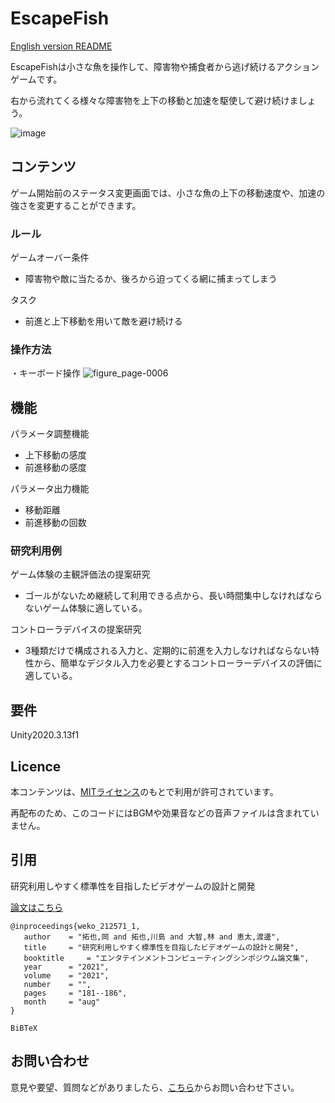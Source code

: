 # EscapeFish
[English version README](https://github.com/open-video-game-library/EscapeFish/blob/main/README.md)

EscapeFishは小さな魚を操作して、障害物や捕食者から逃げ続けるアクションゲームです。

右から流れてくる様々な障害物を上下の移動と加速を駆使して避け続けましょう。

![image](https://user-images.githubusercontent.com/63552585/200158066-5d5113bd-adf1-47fe-b5e5-36c57cb3efdf.png)


## コンテンツ

ゲーム開始前のステータス変更画面では、小さな魚の上下の移動速度や、加速の強さを変更することができます。


### ルール

ゲームオーバー条件
- 障害物や敵に当たるか、後ろから迫ってくる網に捕まってしまう

タスク
- 前進と上下移動を用いて敵を避け続ける

### 操作方法

・キーボード操作
![figure_page-0006](https://github.com/open-video-game-library/EscapeFish/assets/63552585/82c9eee3-1362-4e2f-a8dc-ba0c1885ee21)



## 機能

パラメータ調整機能

- 上下移動の感度
- 前進移動の感度

パラメータ出力機能

- 移動距離
- 前進移動の回数

### 研究利用例

ゲーム体験の主観評価法の提案研究
- ゴールがないため継続して利用できる点から、長い時間集中しなければならないゲーム体験に適している。

コントローラデバイスの提案研究
- 3種類だけで構成される入力と、定期的に前進を入力しなければならない特性から、簡単なデジタル入力を必要とするコントローラーデバイスの評価に適している。


## 要件

Unity2020.3.13f1


## Licence

本コンテンツは、[MITライセンス](https://github.com/open-video-game-library/EscapeFish/blob/main/LICENSE)のもとで利用が許可されています。

再配布のため、このコードにはBGMや効果音などの音声ファイルは含まれていません。


## 引用

研究利用しやすく標準性を目指したビデオゲームの設計と開発

[論文はこちら](http://id.nii.ac.jp/1001/00212465/)
```
@inproceedings{weko_212571_1,
   author	 = "拓也,岡 and 拓也,川島 and 大智,林 and 恵太,渡邊",
   title	 = "研究利用しやすく標準性を目指したビデオゲームの設計と開発",
   booktitle	 = "エンタテインメントコンピューティングシンポジウム論文集",
   year 	 = "2021",
   volume	 = "2021",
   number	 = "",
   pages	 = "181--186",
   month	 = "aug"
}
```
```
BiBTeX
```

## お問い合わせ

意見や要望、質問などがありましたら、[こちら](https://openvideogame.cc/contact)からお問い合わせ下さい。
